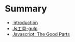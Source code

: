 # Summary

* [Introduction](README.md)
* [Js工具-gulp](chapter1.md)
* [Javascript: The Good Parts](javascript-the-good-parts.md)


